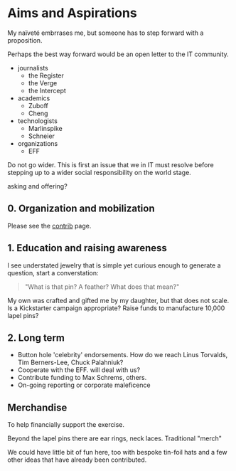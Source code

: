 # Aims and Aspirations

My naïveté embrrases me, but someone has to step forward with a proposition.

Perhaps the best way forward would be an open letter to the IT community.
* journalists
    * the Register
    * the Verge
    * the Intercept
* academics
    * Zuboff
    * Cheng
* technologists
    * Marlinspike
    * Schneier
* organizations
    * EFF

Do not go wider. This is first an issue that we in IT must resolve before
stepping up to a wider social responsibility on the world stage.

asking and offering?




## 0. Organization and mobilization
Please see the [contrib](https://github.com/tin-feather/TheTinFeather/blob/develop/project/Contrib.md) page.

## 1. Education and raising awareness

I see understated jewelry that is simple yet curious enough to generate a question,
start a converstation:
> "What is that pin? A feather? What does that mean?"

My own was crafted and gifted me by my daughter, but that does not scale. Is a
Kickstarter campaign appropriate? Raise funds to manufacture 10,000 lapel pins?

## 2. Long term
* Button hole 'celebrity' endorsements. How do we reach Linus Torvalds, Tim Berners-Lee, Chuck Palahniuk?
* Cooperate with the EFF. will deal with us?
* Contribute funding to Max Schrems, others.
* On-going reporting or corporate maleficence



## Merchandise
To help financially support the exercise.

Beyond the lapel pins there are ear rings, neck laces.
Traditional "merch"

We could have little bit of fun here, too with bespoke tin-foil hats and a few other ideas
that have already been contributed.
